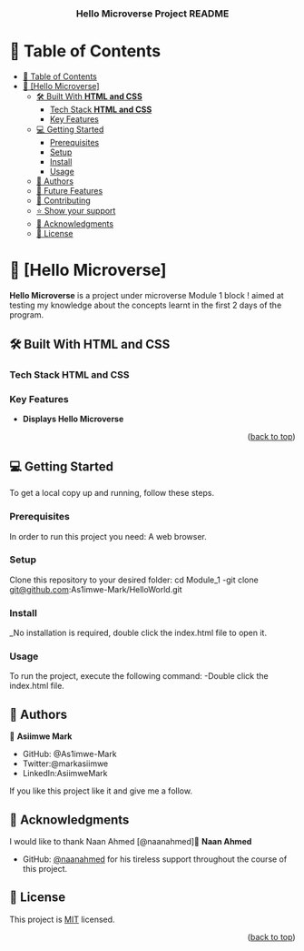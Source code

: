 <a name="readme-top"></a>

<!--
HOW TO USE:
This is an example of how you may give instructions on setting up your project locally.

Modify this file to match your project and remove sections that don't apply.

REQUIRED SECTIONS:
- Table of Contents
- About the Project
  - Built With
  - Live Demo
- Getting Started
- Authors
- Future Features
- Contributing
- Show your support
- Acknowledgements
- License

OPTIONAL SECTIONS:
- FAQ

After you're finished please remove all the comments and instructions!
-->

<div align="center">
  <!-- You are encouraged to replace this logo with your own! Otherwise you can also remove it. -->
  

  <h3><b>Hello Microverse Project README</b></h3>

</div>

<!-- TABLE OF CONTENTS -->

# 📗 Table of Contents

- [📗 Table of Contents](#-table-of-contents)
- [📖 \[Hello Microverse\] ](#-hello-microverse-)
  - [🛠 Built With **HTML and CSS**](#-built-with-html-and-css)
    - [Tech Stack **HTML and CSS**](#tech-stack-html-and-css)
    - [Key Features ](#key-features-)
  - [💻 Getting Started ](#-getting-started-)
    - [Prerequisites](#prerequisites)
    - [Setup](#setup)
    - [Install](#install)
    - [Usage](#usage)
  - [👥 Authors ](#-authors-)
  - [🔭 Future Features ](#-future-features-)
  - [🤝 Contributing ](#-contributing-)
  - [⭐️ Show your support ](#️-show-your-support-)
  - [🙏 Acknowledgments ](#-acknowledgments-)
  - [📝 License ](#-license-)

<!-- PROJECT DESCRIPTION -->

# 📖 [Hello Microverse] <a name="about-project"></a>
**Hello Microverse** is a project under microverse Module 1 block ! aimed at testing my knowledge about the concepts learnt in the first 2 days of the program.

## 🛠 Built With **HTML and CSS**

### Tech Stack **HTML and CSS**
### Key Features <a name="key-features"></a>
- **Displays Hello Microverse**

<p align="right">(<a href="#readme-top">back to top</a>)</p>

<!-- GETTING STARTED -->

## 💻 Getting Started <a name="getting-started"></a>

To get a local copy up and running, follow these steps.

### Prerequisites

In order to run this project you need: A web browser.
### Setup

Clone this repository to your desired folder:
cd Module_1
-git clone git@github.com:As1imwe-Mark/HelloWorld.git

### Install

_No installation is required, double click the index.html file to open it.

### Usage

To run the project, execute the following command:
-Double click the index.html file.

<!-- AUTHORS -->

## 👥 Authors <a name="authors"></a>

👤 **Asiimwe Mark**

- GitHub: @As1imwe-Mark
- Twitter:@markasiimwe
- LinkedIn:AsiimweMark


If you like this project like it and give me a follow.


<!-- ACKNOWLEDGEMENTS -->

## 🙏 Acknowledgments <a name="acknowledgements"></a>

I would like to thank Naan Ahmed [@naanahmed]👤 **Naan Ahmed**

- GitHub: [@naanahmed](https://github.com/naanahmed) for his tireless support throughout the course of this project.



<!-- LICENSE -->

## 📝 License <a name="license"></a>

This project is [MIT](./LICENSE) licensed.


<p align="right">(<a href="#readme-top">back to top</a>)</p>
